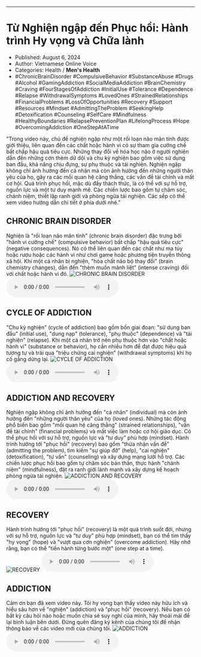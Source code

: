 
---

# Từ Nghiện ngập đến Phục hồi: Hành trình Hy vọng và Chữa lành

- Published: August 6, 2024
- Author: Vietnamese Online Voice
- Categories: Health / **Men's Health**
- #ChronicBrainDisorder #CompulsiveBehavior #SubstanceAbuse #Drugs #Alcohol #GamingAddiction #SocialMediaAddiction #BrainChemistry #Craving #FourStagesOfAddiction #InitialUse #Tolerance #Dependence #Relapse #WithdrawalSymptoms #LovedOnes #StrainedRelationships #FinancialProblems #LossOfOpportunities #Recovery #Support #Resources #Mindset #AdmittingTheProblem #SeekingHelp #Detoxification #Counseling #SelfCare #Mindfulness #HealthyBoundaries #RelapsePreventionPlan #LifelongProcess #Hope #OvercomingAddiction #OneStepAtATime

"Trong video này, chủ đề nghiện ngập như một rối loạn não mãn tính được giới thiệu, liên quan đến các chất hoặc hành vi có sự tham gia cưỡng chế bất chấp hậu quả tiêu cực. Những thay đổi về hóa học não ở người nghiện dẫn đến những cơn thèm dữ dội và chu kỳ nghiện bao gồm việc sử dụng ban đầu, khả năng chịu đựng, sự phụ thuộc và tái nghiện. Nghiện ngập không chỉ ảnh hưởng đến cá nhân mà còn ảnh hưởng đến những người thân yêu của họ, gây ra các mối quan hệ căng thẳng, các vấn đề tài chính và mất cơ hội. Quá trình phục hồi, mặc dù đầy thách thức, là có thể với sự hỗ trợ, nguồn lực và một tư duy mạnh mẽ. Các chiến lược bao gồm tự chăm sóc, chánh niệm, thiết lập ranh giới và phòng ngừa tái nghiện. Các sếp có thể xem video hướng dẫn chi tiết ở phía dưới nhé."


## CHRONIC BRAIN DISORDER

Nghiện là "rối loạn não mãn tính" (chronic brain disorder) đặc trưng bởi "hành vi cưỡng chế" (compulsive behavior) bất chấp "hậu quả tiêu cực" (negative consequences). Nó có thể liên quan đến các chất như ma túy hoặc rượu hoặc các hành vi như chơi game hoặc phương tiện truyền thông xã hội. Khi một cá nhân bị nghiện, "hóa chất não bộ thay đổi" (brain chemistry changes), dẫn đến "thèm muốn mãnh liệt" (intense craving) đối với chất hoặc hành vi đó.
![CHRONIC BRAIN DISORDER](https://http-archiver-apis-production-80.schnworks.com/storage/images/transitions/2024-08-06/transition--9483158393-Montserrat-Thin-7B1FA2.jpg)
<audio controls>
    <source src="https://http-archiver-apis-production-80.schnworks.com/storage/storage/audio/file-3193997973.mp3" type="audio/mpeg">
</audio>



## CYCLE OF ADDICTION

"Chu kỳ nghiện" (cycle of addiction) bao gồm bốn giai đoạn: "sử dụng ban đầu" (initial use), "dung nạp" (tolerance), "phụ thuộc" (dependence) và "tái nghiện" (relapse). Khi một cá nhân trở nên phụ thuộc hơn vào "chất hoặc hành vi" (substance or behavior), họ cần nhiều hơn để đạt được hiệu quả tương tự và trải qua "triệu chứng cai nghiện" (withdrawal symptoms) khi họ cố gắng dừng lại.
![CYCLE OF ADDICTION](https://http-archiver-apis-production-80.schnworks.com/storage/images/transitions/2024-08-06/transition-17122655434-Montserrat-Medium-4A148C.jpg)
<audio controls>
    <source src="https://http-archiver-apis-production-80.schnworks.com/storage/storage/audio/file-33734233134.mp3" type="audio/mpeg">
</audio>



## ADDICTION AND RECOVERY

Nghiện ngập không chỉ ảnh hưởng đến "cá nhân" (individual) mà còn ảnh hưởng đến "những người thân yêu" của họ (loved ones). Những tác động phổ biến bao gồm "mối quan hệ căng thẳng" (strained relationships), "vấn đề tài chính" (financial problems) và mất việc làm hoặc cơ hội giáo dục. Có thể phục hồi với sự hỗ trợ, nguồn lực và "tư duy" phù hợp (mindset). Hành trình hướng tới "phục hồi" (recovery) bao gồm "thừa nhận vấn đề" (admitting the problem), tìm kiếm "sự giúp đỡ" (help), "cai nghiện" (detoxification), "tư vấn" (counseling) và xây dựng mạng lưới hỗ trợ. Các chiến lược phục hồi bao gồm tự chăm sóc bản thân, thực hành "chánh niệm" (mindfulness), đặt ra ranh giới lành mạnh và xây dựng kế hoạch phòng ngừa tái nghiện.
![ADDICTION AND RECOVERY](https://http-archiver-apis-production-80.schnworks.com/storage/images/transitions/2024-08-06/transition-3529460747-Montserrat-Bold-512DA8.jpg)
<audio controls>
    <source src="https://http-archiver-apis-production-80.schnworks.com/storage/storage/audio/file-5072002455.mp3" type="audio/mpeg">
</audio>



## RECOVERY

Hành trình hướng tới "phục hồi" (recovery) là một quá trình suốt đời, nhưng với sự hỗ trợ, nguồn lực và "tư duy" phù hợp (mindset), bạn có thể tìm thấy "hy vọng" (hope) và "vượt qua cơn nghiện" (overcome addiction). Hãy nhớ rằng, bạn có thể "tiến hành từng bước một" (one step at a time).
![RECOVERY](https://http-archiver-apis-production-80.schnworks.com/storage/images/transitions/2024-08-06/transition-20981663418-Montserrat-Regular-4A148C.jpg)
<audio controls>
    <source src="https://http-archiver-apis-production-80.schnworks.com/storage/storage/audio/file-27530245852.mp3" type="audio/mpeg">
</audio>



## ADDICTION

Cảm ơn bạn đã xem video này. Tôi hy vọng bạn thấy video này hữu ích và hiểu sâu hơn về "nghiện" (addiction) và "phục hồi" (recovery). Nếu bạn có bất kỳ câu hỏi nào hoặc muốn chia sẻ suy nghĩ của mình, hãy thoải mái để lại bình luận bên dưới. Đừng quên đăng ký kênh của chúng tôi để nhận thông báo về các video mới của chúng tôi.
![ADDICTION](https://http-archiver-apis-production-80.schnworks.com/storage/images/transitions/2024-08-06/transition-37729152150-Montserrat-SemiBold-880E4F.jpg)
<audio controls>
    <source src="https://http-archiver-apis-production-80.schnworks.com/storage/storage/audio/file-9613687798.mp3" type="audio/mpeg">
</audio>


